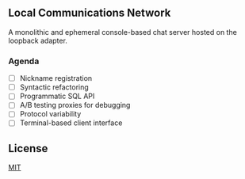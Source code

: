 ## Local Communications Network
A monolithic and ephemeral console-based chat server hosted on the loopback adapter.

### Agenda
- [ ] Nickname registration
- [ ] Syntactic refactoring
- [ ] Programmatic SQL API
- [ ] A/B testing proxies for debugging
- [ ] Protocol variability
- [ ] Terminal-based client interface

## License
[MIT](https://raw.githubusercontent.com/tobynetizen/win-local-comm-net/refs/heads/master/LICENSE)